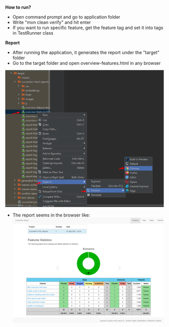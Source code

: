 **How to run?**
* Open command prompt and go to application folder
* Write "mvn clean verify" and hit enter
* If you want to run specific feature, get the feature tag and set it into tags in TestRunner class

**Report**
* After running the application, it generates the report under the "target" folder
* Go to the target folder and open overview-features.html in any browser

![img.png](report_path.png)
* The report seems in the browser like:
![img.png](report.png)